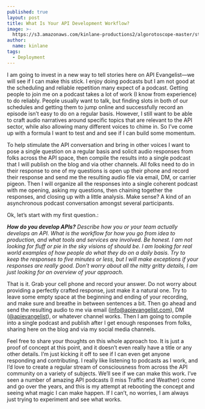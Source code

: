 ```yaml
---
published: true
layout: post
title: What Is Your API Development Workflow?
image: >-
  https://s3.amazonaws.com/kinlane-productions2/algorotoscope-master/stalin-time-construction-zone-claw.jpg
author:
  name: kinlane
tags:
  - Deployment
---
```

I am going to invest in a new way to tell stories here on API Evangelist—we will see if I can make this stick. I enjoy doing podcasts but I am not good at the scheduling and reliable repetition many expect of a podcast. Getting people to join me on a podcast takes a lot of work (I know from experience) to do reliably. People usually want to talk, but finding slots in both of our schedules and getting them to jump online and successfully record an episode isn’t easy to do on a regular basis. However, I still want to be able to craft audio narratives around specific topics that are relevant to the API sector, while also allowing many different voices to chime in. So I’ve come up with a formula I want to test and and see if I can build some momentum.

To help stimulate the API conversation and bring in other voices I want to pose a single question on a regular basis and solicit audio responses from folks across the API space, then compile the results into a single podcast that I will publish on the blog and via other channels. All folks need to do in their response to one of my questions is open up their phone and record their response and send me the resulting audio file via email, DM, or carrier pigeon. Then I will organize all the responses into a single coherent podcast with me opening, asking my questions, then chaining together the responses, and closing up with a little analysis. Make sense? A kind of an asynchronous podcast conversation amongst several participants.

Ok, let’s start with my first question.:

_**How do you develop APIs?** Describe how you or your team actually develops an API. What is the workflow for how you go from idea to production, and what tools and services are involved. Be honest. I am not looking for fluff or pie in the sky visions of should be. I am looking for real world examples of how people do what they do on a daily basis. Try to keep the responses to five minutes or less, but I will make exceptions if your responses are really good. Don't worry about all the nitty gritty details, I am just looking for an overview of your approach._

That is it. Grab your cell phone and record your answer. Do not worry about providing a perfectly crafted response, just make it a natural one. Try to leave some empty space at the beginning and ending of your recording, and make sure and breathe in between sentences a bit. Then go ahead and send the resulting audio to me via email ([info@apievangelist.com](mailto:info@apievangelist.com)), DM ([@apievangelist](https://twitter.com/apievangelist)), or whatever channel works. Then I am going to compile into a single podcast and publish after I get enough responses from folks, sharing here on the blog and via my social media channels.

Feel free to share your thoughts on this whole approach too. It is just a proof of concept at this point, and it doesn’t even really have a title or any other details. I’m just kicking it off to see if I can even get anyone responding and contributing. I really like listening to podcasts as I work, and I’d love to create a regular stream of consciousness from across the API community on a variety of subjects. We’ll see if we can make this work. I’ve seen a number of amazing API podcasts (I miss Traffic and Weather) come and go over the years, and this is my attempt at rebooting the concept and seeing what magic I can make happen. If I can’t, no worries, I am always just trying to experiment and see what works.